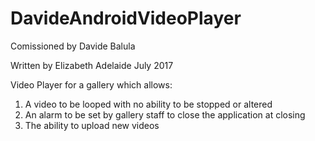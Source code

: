 # DavideAndroidVideoPlayer

Comissioned by Davide Balula

Written by Elizabeth Adelaide
July 2017

Video Player for a gallery which allows:
1. A video to be looped with no ability to be stopped or altered
2. An alarm to be set by gallery staff to close the application at closing
3. The ability to upload new videos
